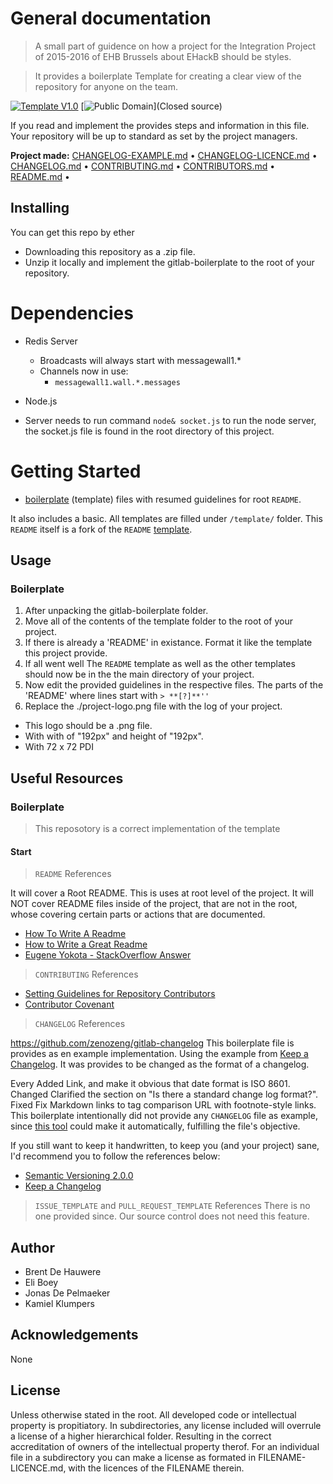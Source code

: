 # General documentation

> A small part of guidence on how a project for the Integration Project of 2015-2016 of EHB Brussels about EHackB should be styles.

> It provides a boilerplate Template for creating a clear view of the repository for anyone on the team.

[![Template V1.0](https://img.shields.io/badge/Template-V1.0-green.svg)](https://github.com/cezar/github-project-boilerplate) [![Public Domain](https://img.shields.io/badge/proprietary-Closed-lightgrey.svg)](Closed source)

If you read and implement the provides steps and information in this file. Your repository will be up to standard as set by the project managers.<br>

**Project made:** [CHANGELOG-EXAMPLE.md](/) • [CHANGELOG-LICENCE.md](/) • [CHANGELOG.md](/) • [CONTRIBUTING.md](/) • [CONTRIBUTORS.md](/) • [README.md](/) •

## Installing

You can get this repo by ether

- Downloading this repository as a .zip file.
- Unzip it locally and implement the gitlab-boilerplate to the root of your repository.

# Dependencies
- Redis Server
  - Broadcasts will always start with messagewall1.*
  - Channels now in use:
    - `messagewall1.wall.*.messages`

- Node.js
- Server needs to run command `node& socket.js` to run the node server, the socket.js file is found in the root directory of this project.

# Getting Started

- [boilerplate](http://whatis.techtarget.com/definition/boilerplate) (template) files with resumed guidelines for root `README`.

It also includes a basic. All templates are filled under `/template/` folder. This `README` itself is a fork of the `README` [template](template/README.md).

## Usage

### Boilerplate

1. After unpacking the gitlab-boilerplate folder.
2. Move all of the contents of the template folder to the root of your project.
3. If there is already a 'README' in existance. Format it like the template this project provide.
4. If all went well The `README` template as well as the other templates should now be in the the main directory of your project.
5. Now edit the provided guidelines in the respective files. The parts of the 'README' where lines start with `> **[?]**''`
6. Replace the ./project-logo.png file with the log of your project.

  - This logo should be a .png file.
  - With with of "192px" and height of "192px".
  - With 72 x 72 PDI

## Useful Resources

### Boilerplate

> This reposotory is a correct implementation of the template

#### Start

> `README` References

It will cover a Root README. This is uses at root level of the project. It will NOT cover README files inside of the project, that are not in the root, whose covering certain parts or actions that are documented.

- [How To Write A Readme](http://jfhbrook.github.io/2011/11/09/readmes.html)
- [How to Write a Great Readme](https://robots.thoughtbot.com/how-to-write-a-great-readme)
- [Eugene Yokota - StackOverflow Answer](http://stackoverflow.com/a/2304870)

> `CONTRIBUTING` References

- [Setting Guidelines for Repository Contributors](https://help.github.com/articles/setting-guidelines-for-repository-contributors/)
- [Contributor Covenant](http://contributor-covenant.org/)

> `CHANGELOG` References

<https://github.com/zenozeng/gitlab-changelog> This boilerplate file is provides as en example implementation. Using the example from [Keep a Changelog](http://keepachangelog.com/). It was provides to be changed as the format of a changelog.

Every Added Link, and make it obvious that date format is ISO 8601\. Changed Clarified the section on "Is there a standard change log format?". Fixed Fix Markdown links to tag comparison URL with footnote-style links. This boilerplate intentionally did not provide any `CHANGELOG` file as example, since [this tool](https://github.com/skywinder/github-changelog-generator) could make it automatically, fulfilling the file's objective.

If you still want to keep it handwritten, to keep you (and your project) sane, I'd recommend you to follow the references below:

- [Semantic Versioning 2.0.0](http://semver.org/)
- [Keep a Changelog](http://keepachangelog.com/)

> `ISSUE_TEMPLATE` and `PULL_REQUEST_TEMPLATE` References There is no one provided since. Our source control does not need this feature.

## Author

- Brent De Hauwere
- Eli Boey
- Jonas De Pelmaeker
- Kamiel Klumpers

## Acknowledgements

None

## License

Unless otherwise stated in the root. All developed code or intellectual property is propitiatory. In subdirectories, any license included will overrule a license of a higher hierarchical folder. Resulting in the correct accreditation of owners of the intellectual property therof. For an individual file in a subdirectory you can make a license as formated in FILENAME-LICENCE.md, with the licences of the FILENAME therein.
